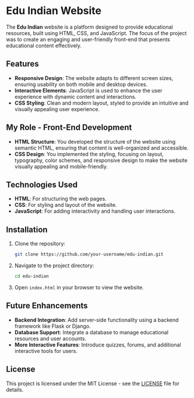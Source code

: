 # Edu Indian Website

The **Edu Indian** website is a platform designed to provide educational resources, built using HTML, CSS, and JavaScript. The focus of the project was to create an engaging and user-friendly front-end that presents educational content effectively.

## Features

- **Responsive Design**: The website adapts to different screen sizes, ensuring usability on both mobile and desktop devices.
- **Interactive Elements**: JavaScript is used to enhance the user experience with dynamic content and interactions.
- **CSS Styling**: Clean and modern layout, styled to provide an intuitive and visually appealing user experience.

## My Role - Front-End Development

- **HTML Structure**: You developed the structure of the website using semantic HTML, ensuring that content is well-organized and accessible.
- **CSS Design**: You implemented the styling, focusing on layout, typography, color schemes, and responsive design to make the website visually appealing and mobile-friendly.

## Technologies Used

- **HTML**: For structuring the web pages.
- **CSS**: For styling and layout of the website.
- **JavaScript**: For adding interactivity and handling user interactions.

## Installation

1. Clone the repository:

   ```bash
   git clone https://github.com/your-username/edu-indian.git
   ```

2. Navigate to the project directory:

   ```bash
   cd edu-indian
   ```

3. Open `index.html` in your browser to view the website.

## Future Enhancements

- **Backend Integration**: Add server-side functionality using a backend framework like Flask or Django.
- **Database Support**: Integrate a database to manage educational resources and user accounts.
- **More Interactive Features**: Introduce quizzes, forums, and additional interactive tools for users.

## License

This project is licensed under the MIT License - see the [LICENSE](LICENSE) file for details.
